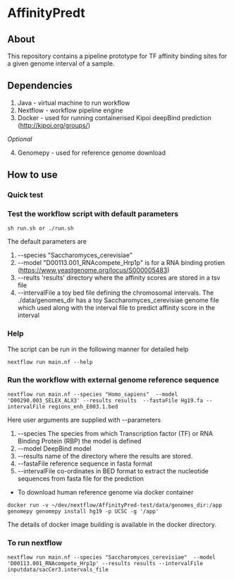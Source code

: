# AffinityPredt
## About
This repository contains a pipeline prototype for TF affinity binding sites for a given genome interval of a sample.

## Dependencies

1. Java - virtual machine to run workflow
2. Nextflow - workflow pipeline engine
3. Docker - used for running containerised Kipoi deepBind prediction (http://kipoi.org/groups/) 

*Optional*

4. Genomepy - used for reference genome download

## How to use
### Quick test
### Test the workflow script with default parameters
```
sh run.sh or ./run.sh
```
The default parameters are 
1. --species "Saccharomyces_cerevisiae" 
2. --model "D00113.001_RNAcompete_Hrp1p" is for a RNA binding protien  (https://www.yeastgenome.org/locus/S000005483)
3. --reults 'results'  directory where the affinity scores are stored in a tsv file
4. --intervalFile a toy bed file defining the chromosomal intervals.
The ./data/genomes_dir has a toy Saccharomyces_cerevisiae genome file which used along with the interval file to predict affinity score in the interval

### Help
The script can be run in the following manner for detailed help
```
nextflow run main.nf --help
```
### Run the workflow  with external genome reference sequence 
```
nextflow run main.nf --species "Homo_sapiens"  --model 'D00290.003_SELEX_ALX3' --results results  --fastaFile Hg19.fa --intervalFile regions_enh_E003.1.bed 
```
Here user arguments are supplied with --parameters  
1. --species The species from which Transcription factor (TF) or RNA Binding Protein (RBP) the model is defined
2. --model DeepBind model 
3. --results name of the directory where the results are stored. 
4. --fastaFile  reference sequence in fasta format
5. --intervalFile co-ordinates in  BED format to extract the nucleotide sequences from fasta file for the prediction

* To download human reference genome via docker container
```
docker run -v ~/dev/nextflow/AffinityPred-test/data/genomes_dir:/app genomepy genomepy install hg19 -p UCSC -g '/app'
```
The details of docker image building is available in the docker directory. 

### To run nextflow
```
nextflow run main.nf --species "Saccharomyces_cerevisiae"  --model 'D00113.001_RNAcompete_Hrp1p' --results results --intervalFile inputdata/sacCer3.intervals_file
```

